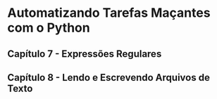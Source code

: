 # Automatizando Tarefas Maçantes com o Python

## Capítulo 7 - Expressões Regulares

## Capítulo 8 - Lendo e Escrevendo Arquivos de Texto